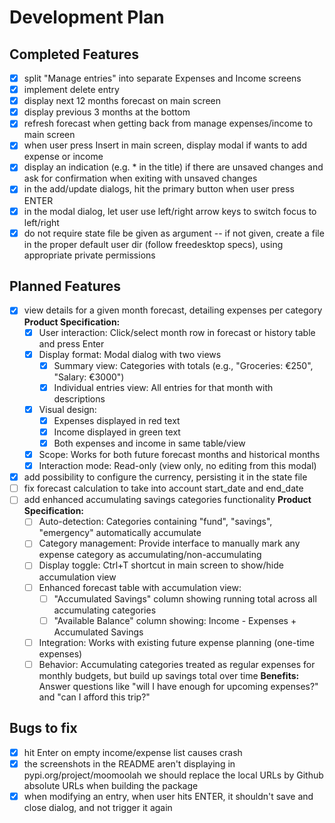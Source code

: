 # Development Plan

## Completed Features

- [X] split "Manage entries" into separate Expenses and Income screens
- [X] implement delete entry
- [X] display next 12 months forecast on main screen
- [X] display previous 3 months at the bottom
- [X] refresh forecast when getting back from manage expenses/income to main screen
- [X] when user press Insert in main screen, display modal if wants to add
      expense or income
- [X] display an indication (e.g. * in the title) if there are unsaved changes
      and ask for confirmation when exiting with unsaved changes
- [x] in the add/update dialogs, hit the primary button when user press ENTER
- [x] in the modal dialog, let user use left/right arrow keys to switch focus
  to left/right
- [x] do not require state file be given as argument -- if not given, create a
  file in the proper default user dir (follow freedesktop specs), using
  appropriate private permissions

## Planned Features

- [X] view details for a given month forecast, detailing expenses per category
  **Product Specification:**
  - [X] User interaction: Click/select month row in forecast or history table and press Enter
  - [X] Display format: Modal dialog with two views
    - [X] Summary view: Categories with totals (e.g., "Groceries: €250", "Salary: €3000")
    - [X] Individual entries view: All entries for that month with descriptions
  - [X] Visual design: 
    - [X] Expenses displayed in red text
    - [X] Income displayed in green text
    - [X] Both expenses and income in same table/view
  - [X] Scope: Works for both future forecast months and historical months
  - [X] Interaction mode: Read-only (view only, no editing from this modal)
- [x] add possibility to configure the currency, persisting it in the state file
- [ ] fix forecast calculation to take into account start_date and end_date
- [ ] add enhanced accumulating savings categories functionality
  **Product Specification:**
  - [ ] Auto-detection: Categories containing "fund", "savings", "emergency" automatically accumulate
  - [ ] Category management: Provide interface to manually mark any expense category as accumulating/non-accumulating
  - [ ] Display toggle: Ctrl+T shortcut in main screen to show/hide accumulation view
  - [ ] Enhanced forecast table with accumulation view:
    - [ ] "Accumulated Savings" column showing running total across all accumulating categories
    - [ ] "Available Balance" column showing: Income - Expenses + Accumulated Savings
  - [ ] Integration: Works with existing future expense planning (one-time expenses)
  - [ ] Behavior: Accumulating categories treated as regular expenses for monthly budgets, but build up savings total over time
  **Benefits:** Answer questions like "will I have enough for upcoming expenses?" and "can I afford this trip?"

## Bugs to fix

- [X] hit Enter on empty income/expense list causes crash
- [X] the screenshots in the README aren't displaying in pypi.org/project/moomoolah
      we should replace the local URLs by Github absolute URLs when building the package
- [X] when modifying an entry, when user hits ENTER, it shouldn't save and close dialog,
      and not trigger it again
